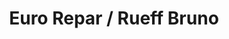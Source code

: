 ---
title: "Euro Repar / Rueff Bruno"
url: /chateauponsac/euro-repar-rueff-bruno/
shop: Autowerkstatt
---